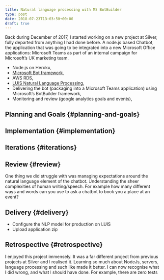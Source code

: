 ```yaml
---
title: Natural language processing with MS BotBuilder
type: post
date: 2018-07-23T13:03:50+00:00
draft: true
---
```

Back during December of 2017, I started working on a new project at Silver, fully departed from anything I had done before. A node.js based Chatbot, the application that was going to be integrated into a new Microsoft Office applications: Microsoft Teams as part of an internal campaign for Microsoft&#8217;s UK marketing team.

  * Node.js on Heroku,
  * [Microsoft Bot framework][1],
  * AWS RDS,
  * [LUIS Natural Language Processing][2],
  * Delivering the bot (packaging into a Microsoft Teams application) using Microsoft&#8217;s BotBuilder framework,
  * Monitoring and review (google analytics goals and events),

## Planning and Goals {#planning-and-goals}

## Implementation {#implementation}

## Iterations {#iterations}

## Review {#review}

One thing we did struggle with was managing expectations around the natural language element of the chatbot. Understanding the sheer complexities of human writing/speech. For example how many different ways and words can you use to ask a chatbot to book you a place at an event?

## Delivery {#delivery}

  * Configure the NLP model for production on LUIS
  * Upload application zip

## Retrospective {#retrospective}

I enjoyed this project immensely. It was a far different project from previous projects at Silver and I realised it. Learning so much about NodeJs, servers, language processing and such like made it better. I can now recognise what I did wrong, and what I should have done. For example, there are zero tests

 [1]: https://dev.botframework.com/
 [2]: https://www.luis.ai/
